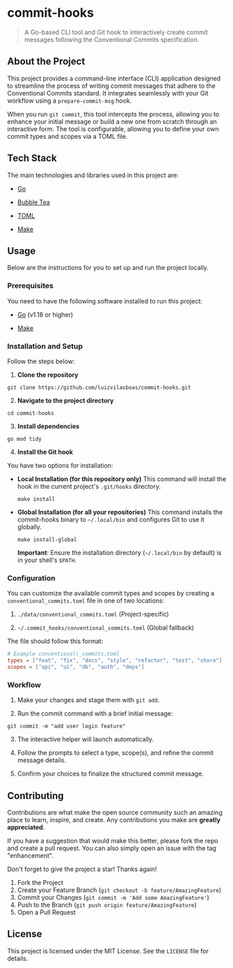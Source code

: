 # commit-hooks

> A Go-based CLI tool and Git hook to interactively create commit messages following the Conventional Commits specification.

## About the Project

This project provides a command-line interface (CLI) application designed to streamline the process of writing commit messages that adhere to the Conventional Commits standard. It integrates seamlessly with your Git workflow using a `prepare-commit-msg` hook.

When you run `git commit`, this tool intercepts the process, allowing you to enhance your initial message or build a new one from scratch through an interactive form. The tool is configurable, allowing you to define your own commit types and scopes via a TOML file.

## Tech Stack

The main technologies and libraries used in this project are:

* [Go](https://go.dev/)

* [Bubble Tea](https://github.com/charmbracelet/bubbletea)

* [TOML](https://github.com/BurntSushi/toml)

* [Make](https://www.gnu.org/software/make/)

## Usage

Below are the instructions for you to set up and run the project locally.

### Prerequisites

You need to have the following software installed to run this project:

* [Go](https://go.dev/doc/install) (v1.18 or higher)

* [Make](https://www.gnu.org/software/make/)

### Installation and Setup

Follow the steps below:

1. **Clone the repository**

```
git clone https://github.com/luizvilasboas/commit-hooks.git
```

2. **Navigate to the project directory**

```
cd commit-hooks
```

3. **Install dependencies**

```
go mod tidy
````

4. **Install the Git hook**

You have two options for installation:

* **Local Installation (for this repository only)**
  This command will install the hook in the current project's `.git/hooks` directory.

  ```
  make install
  ```

* **Global Installation (for all your repositories)**
  This command installs the commit-hooks binary to `~/.local/bin` and configures Git to use it globally.

  ```
  make install-global
  ```

  **Important**: Ensure the installation directory (`~/.local/bin` by default) is in your shell's `$PATH`.

### Configuration

You can customize the available commit types and scopes by creating a `conventional_commits.toml` file in one of two locations:

1. `./data/conventional_commits.toml` (Project-specific)

2. `~/.commit_hooks/conventional_commits.toml` (Global fallback)

The file should follow this format:

```toml
# Example conventional\_commits.toml
types = ["feat", "fix", "docs", "style", "refactor", "test", "chore"]
scopes = ["api", "ui", "db", "auth", "deps"]
```

### Workflow

1. Make your changes and stage them with `git add`.

2. Run the commit command with a brief initial message:

```
git commit -m "add user login feature"
```

3. The interactive helper will launch automatically.

4. Follow the prompts to select a type, scope(s), and refine the commit message details.

5. Confirm your choices to finalize the structured commit message.

## Contributing

Contributions are what make the open source community such an amazing place to learn, inspire, and create. Any contributions you make are **greatly appreciated**.

If you have a suggestion that would make this better, please fork the repo and create a pull request. You can also simply open an issue with the tag "enhancement".

Don't forget to give the project a star\! Thanks again\!

1.  Fork the Project
2.  Create your Feature Branch (`git checkout -b feature/AmazingFeature`)
3.  Commit your Changes (`git commit -m 'Add some AmazingFeature'`)
4.  Push to the Branch (`git push origin feature/AmazingFeature`)
5.  Open a Pull Request

## License

This project is licensed under the MIT License. See the `LICENSE` file for details.
